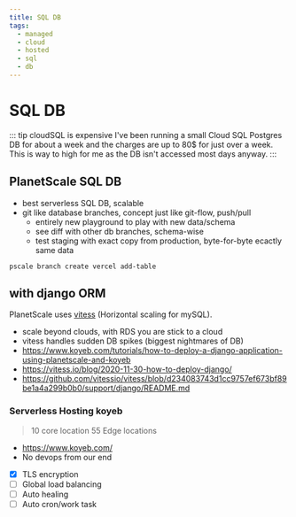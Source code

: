 ```yaml
---
title: SQL DB
tags:
  - managed
  - cloud
  - hosted
  - sql
  - db
---
```


# SQL DB

<TagLinks />

::: tip cloudSQL is expensive
I've been running a small Cloud SQL Postgres DB for about a week and the charges are up to 80\$ for just over a week. This is way to high for me as the DB isn't accessed most days anyway.
:::

## PlanetScale SQL DB

- best serverless SQL DB, scalable
- git like database branches, concept just like git-flow, push/pull
  - entirely new playground to play with new data/schema
  - see diff with other db branches, schema-wise
  - test staging with exact copy from production, byte-for-byte ecactly same data

```
pscale branch create vercel add-table
```

## with django ORM

PlanetScale uses [vitess](https://vitess.io/) (Horizontal scaling for mySQL).

- scale beyond clouds, with RDS you are stick to a cloud
- vitess handles sudden DB spikes (biggest nightmares of DB)
- https://www.koyeb.com/tutorials/how-to-deploy-a-django-application-using-planetscale-and-koyeb
- https://vitess.io/blog/2020-11-30-how-to-deploy-django/
- https://github.com/vitessio/vitess/blob/d234083743d1cc9757ef673bf89be1a4a299b0b0/support/django/README.md

### Serverless Hosting koyeb

> 10 core location 55 Edge locations

- https://www.koyeb.com/
- No devops from our end
- [x] TLS encryption
- [ ] Global load balancing
- [ ] Auto healing
- [ ] Auto cron/work task

<Footer />
